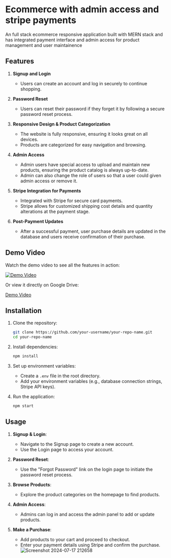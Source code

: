 # Ecommerce with admin access and stripe payments

An full stack ecommerce responsive application built with MERN stack and has integrated payment interface and admin access for product management and user maintainence 

## Features

1. **Signup and Login**
    - Users can create an account and log in securely to continue shopping.

2. **Password Reset**
    - Users can reset their password if they forget it by following a secure password reset process.

3. **Responsive Design & Product Categorization**
    - The website is fully responsive, ensuring it looks great on all devices.
    - Products are categorized for easy navigation and browsing.

4. **Admin Access**
    - Admin users have special access to upload and maintain new products, ensuring the product catalog is always up-to-date.
    - Admin can also change the role of users so that a user could given admin access or remove it.

5. **Stripe Integration for Payments**
    - Integrated with Stripe for secure card payments.
    - Stripe allows for customized shipping cost details and quantity alterations at the payment stage.

6. **Post-Payment Updates**
    - After a successful payment, user purchase details are updated in the database and users receive confirmation of their purchase.

## Demo Video

Watch the demo video to see all the features in action:

[![Demo Video](https://img.youtube.com/vi/your_video_id/0.jpg)](https://drive.google.com/file/d/1bV49jpaVoh9AiG85P9yGIX-D2yxZiXF2/view?usp=sharing)

Or view it directly on Google Drive:

[Demo Video](https://drive.google.com/file/d/1bV49jpaVoh9AiG85P9yGIX-D2yxZiXF2/view?usp=sharing)

## Installation

1. Clone the repository:
    ```bash
    git clone https://github.com/your-username/your-repo-name.git
    cd your-repo-name
    ```

2. Install dependencies:
    ```bash
    npm install
    ```

3. Set up environment variables:
    - Create a `.env` file in the root directory.
    - Add your environment variables (e.g., database connection strings, Stripe API keys).

4. Run the application:
    ```bash
    npm start
    ```

## Usage

1. **Signup & Login**: 
    - Navigate to the Signup page to create a new account.
    - Use the Login page to access your account.

2. **Password Reset**:
    - Use the "Forgot Password" link on the login page to initiate the password reset process.

3. **Browse Products**:
    - Explore the product categories on the homepage to find products.

4. **Admin Access**:
    - Admins can log in and access the admin panel to add or update products.

5. **Make a Purchase**:
    - Add products to your cart and proceed to checkout.
    - Enter your payment details using Stripe and confirm the purchase.
![Screenshot 2024-07-17 212658](https://github.com/user-attachments/assets/013d29bf-2ffd-44a4-b04b-99fab5fd86ba)


